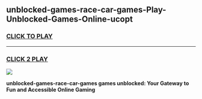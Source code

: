 
## unblocked-games-race-car-games-Play-Unblocked-Games-Online-ucopt
<h3>
<a href="https://premium76.site?title=unblocked-games-race-car-games&ref=24A">CLICK TO PLAY</a></h3>
<hr>

<h3>
<a href="https://premium76.site?title=unblocked-games-race-car-games&ref=24A">CLICK 2 PLAY</a>
  
</h3>

<a href="https://premium76.site?title=unblocked-games-race-car-games&ref=24A"><img src="https://clearcache.store/games.png"></a>


**unblocked-games-race-car-games games unblocked: Your Gateway to Fun and Accessible Online Gaming**
